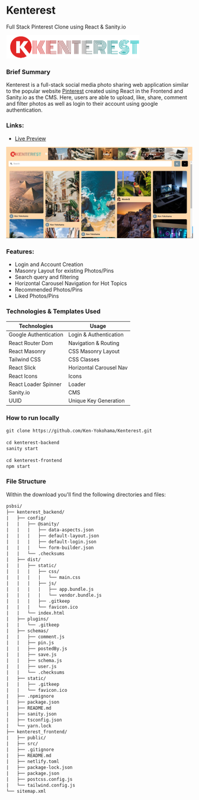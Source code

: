# Kenterest
Full Stack Pinterest Clone using React &amp; Sanity.io

![Kenterest Logo](https://raw.githubusercontent.com/Ken-Yokohama/Kenterest/master/kenterest_frontend/src/assets/logo.png)

### Brief Summary
Kenterest is a full-stack social media photo sharing web application similar to the popular website [Pinterest](https://www.pinterest.com/) created using React in the Frontend and Sanity.io as the CMS. Here, users are able to upload, like, share, comment and filter photos as well as login to their account using google authentication.

### Links:
- [Live Preview](https://kenterest.netlify.app/)

![Kenterest Cover Sample](https://github.com/Ken-Yokohama/Kenterest/blob/master/cover.JPG)

### Features:
- Login and Account Creation
- Masonry Layout for existing Photos/Pins
- Search query and filtering
- Horizontal Carousel Navigation for Hot Topics
- Recommended Photos/Pins
- Liked Photos/Pins

### Technologies & Templates Used
| Technologies | Usage                                      |
| ----------------- | ------------------------------------------------ |
| Google Authentication      | Login & Authentication      |
| React Router Dom | Navigation & Routing |
| React Masonry | CSS Masonry Layout        |
| Tailwind CSS  | CSS Classes  |
| React Slick | Horizontal Carousel Nav |
| React Icons | Icons |
| React Loader Spinner | Loader |
| Sanity.io  | CMS|
| UUID  | Unique Key Generation|

### How to run locally
```
git clone https://github.com/Ken-Yokohama/Kenterest.git

cd kenterest-backend
sanity start

cd kenterest-frontend
npm start
```

### File Structure
Within the download you'll find the following directories and files:
```
psbsi/
├── kenterest_backend/
|   ├── config/
|   |   ├── @sanity/
|   |   |   ├── data-aspects.json
|   |   |   ├── default-layout.json
|   |   |   ├── default-login.json
|   |   |   └── form-builder.json
|   |   └── .checksums
|   ├── dist/
|   |   ├── static/
|   |   |   ├── css/
|   |   |   |   └── main.css
|   |   |   ├── js/
|   |   |   |   ├── app.bundle.js
|   |   |   |   └── vendor.bundle.js
|   |   |   ├── .gitkeep
|   |   |   └── favicon.ico
|   |   └── index.html
|   ├── plugins/
|   |   └── .gitkeep
|   ├── schemas/
|   |   ├── comment.js
|   |   ├── pin.js
|   |   ├── postedBy.js
|   |   ├── save.js
|   |   ├── schema.js
|   |   ├── user.js
|   |   └── .checksums
|   ├── static/
|   |   ├── .gitkeep
|   |   └── favicon.ico
|   ├── .npmignore
|   ├── package.json
|   ├── README.md
|   ├── sanity.json
|   ├── tsconfig.json
|   └── yarn.lock
├── kenterest_frontend/
|   ├── public/
|   ├── src/
|   ├── .gitignore
|   ├── README.md
|   ├── netlify.toml
|   ├── package-lock.json
|   ├── package.json
|   ├── postcss.config.js
|   └── tailwind.config.js
└── sitemap.xml
```
